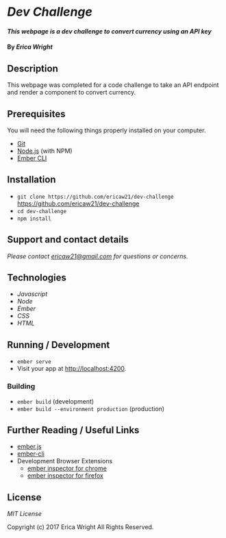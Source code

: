 # _Dev Challenge_

#### _This webpage is a dev challenge to convert currency using an API key_

#### By _**Erica Wright**_

## Description

This webpage was completed for a code challenge to take an API endpoint and render a component to convert currency.

## Prerequisites

You will need the following things properly installed on your computer.

* [Git](https://git-scm.com/)
* [Node.js](https://nodejs.org/) (with NPM)
* [Ember CLI](https://ember-cli.com/)

## Installation

* `git clone https://github.com/ericaw21/dev-challenge` https://github.com/ericaw21/dev-challenge
* `cd dev-challenge`
* `npm install`

## Support and contact details

_Please contact ericaw21@gmail.com for questions or concerns._

## Technologies

* _Javascript_
* _Node_
* _Ember_
* _CSS_
* _HTML_

## Running / Development

* `ember serve`
* Visit your app at [http://localhost:4200](http://localhost:4200).

### Building

* `ember build` (development)
* `ember build --environment production` (production)

## Further Reading / Useful Links

* [ember.js](http://emberjs.com/)
* [ember-cli](https://ember-cli.com/)
* Development Browser Extensions
  * [ember inspector for chrome](https://chrome.google.com/webstore/detail/ember-inspector/bmdblncegkenkacieihfhpjfppoconhi)
  * [ember inspector for firefox](https://addons.mozilla.org/en-US/firefox/addon/ember-inspector/)

## License

*MIT License*

Copyright (c) 2017 Erica Wright All Rights Reserved.